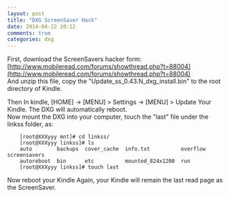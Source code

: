 ```yaml
---
layout: post
title: "DXG ScreenSaver Hack"
date: 2014-04-22 20:12
comments: true
categories: dxg
---
```

First, download the ScreenSavers hacker form:    
[http://www.mobileread.com/forums/showthread.php?t=88004](http://www.mobileread.com/forums/showthread.php?t=88004)    
And unzip this file, copy the "Update_ss_0.43.N_dxg_install.bin" to the root directory of Kindle. 


Then In kindle, [HOME] -> [MENU] > Settings -> [MENU] > Update Your Kindle. The DXG will automatically reboot.    
Now mount the DXG into your computer, touch the "last" file under the linkss folder, as:    

```
	[root@XXXyyy mnt]# cd linkss/
	[root@XXXyyy linkss]# ls
	auto        backups  cover_cache  info.txt          overflow  screensavers
	autoreboot  bin      etc          mounted_824x1200  run
	[root@XXXyyy linkss]# touch last

```
Now reboot your Kindle Again, your Kindle will remain the last read page as the ScreenSaver.    
